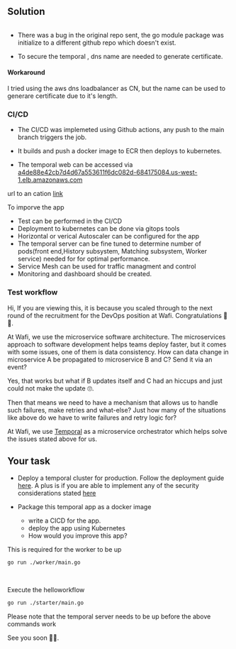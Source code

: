 
## Solution
```________________________________________________________________________
```

* There was a bug in the original repo sent, the go module package was initialize to a different  github repo which doesn't exist.

* To secure the  temporal ,  dns name are needed to generate certificate.

#### Workaround
I tried using the aws dns loadbalancer  as CN, but the name  can be used to generare certificate   due to it's length.


### CI/CD 

* The CI/CD was implemeted using Github actions, any push to the main branch triggers the job.

* It builds and push a docker image to ECR then deploys to kubernetes.

* The temporal web can be accessed via  [a4de88e42cb7d4d67a553611f6dc082d-684175084.us-west-1.elb.amazonaws.com](http://a4de88e42cb7d4d67a553611f6dc082d-684175084.us-west-1.elb.amazonaws.com:8088) 

url to an cation [link](https://github.com/akinpelu746/hello-workflow/actions/runs/1630688420)

To imporve the app

* Test can be performed in  the CI/CD
* Deployment to kubernetes can be done via gitops tools
* Horizontal or verical Autoscaler can be configured for the app 
* The temporal server can be fine tuned to determine number of pods(front end,History subsystem, Matching subsystem, Worker service) needed for for optimal performance.
* Service Mesh can be used for traffic  managment and control
* Monitoring and dashboard should be created.





























### Test workflow



Hi, If you are viewing this, it is because you scaled through to the next round of the recruitment for the  DevOps position at Wafi. Congratulations 🎉✨.

At Wafi, we use the microservice software architecture. The microservices approach to software development helps teams deploy faster, but it comes with some issues, one of them is data consistency. How can data change in microservice A be propagated to microservice B and C? Send it via an event?

Yes, that works but what if B updates itself and C had an hiccups and just could not make the update 🙄.

Then that means we need to have a mechanism that allows us to handle such failures, make retries and what-else? Just how many of the situations like above do we have to write failures and retry logic for? 

At Wafi, we use [Temporal](https://temporal.io) as a microservice orchestrator which helps solve the issues stated above for us.

## Your task

* Deploy a temporal cluster for production. Follow the deployment guide [here](https://docs.temporal.io/docs/server/production-deployment). A plus is if you are able to implement any of the security considerations stated [here](https://docs.temporal.io/docs/server/security)

* Package this temporal app as a docker image
  * write a CICD for the app.
  * deploy the app using Kubernetes
  * How would you improve this app?



This is required for the worker to be up

```bash
go run ./worker/main.go
```

​	

Execute the helloworkflow

```bash
go run ./starter/main.go
```



Please note that the temporal server needs to be up before the above commands work



See you soon 👋🏻.

